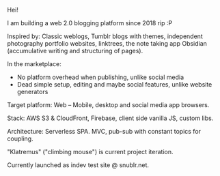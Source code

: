Hei!

I am building a web 2.0 blogging platform since 2018 rip :P

Inspired by: Classic weblogs, Tumblr blogs with themes, independent photography portfolio websites, linktrees, the note taking app Obsidian (accumulative writing and structuring of pages). 

In the marketplace:
- No platform overhead when publishing, unlike social media
- Dead simple setup, editing and maybe social features, unlike website generators

Target platform: Web – Mobile, desktop and social media app browsers. 

Stack: AWS S3 & CloudFront, Firebase, client side vanilla JS, custom libs.

Architecture: Serverless SPA. MVC, pub-sub with constant topics for coupling. 

"Klatremus" ("climbing mouse") is current project iteration.

Currently launched as indev test site @ snublr.net.
